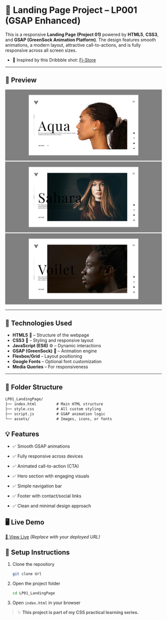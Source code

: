 # 🚀 Landing Page Project – LP001 (GSAP Enhanced)

This is a responsive **Landing Page (Project 01)** powered by **HTML5**, **CSS3**, and **GSAP (GreenSock Animation Platform)**. The design features smooth animations, a modern layout, attractive call-to-actions, and is fully responsive across all screen sizes.

- 🎨 Inspired by this Dribbble shot: [Fi-Store](https://dribbble.com/shots/4986428-Fi-Store)
---

## 📸 Preview

![First Page](./assets/Final%20designs/Design%20first%20page.png)
![Second Page](./assets/Final%20designs/Design%20second%20page%20page.png)
![Third Page](./assets/Final%20designs/Design%20third%20page.png)


---

## 🧰 Technologies Used

- **HTML5** 🧱 – Structure of the webpage  
- **CSS3** 🎨 – Styling and responsive layout  
- **JavaScript (ES6)** ⚙️ – Dynamic interactions  
- **GSAP (GreenSock)** 🌿 – Animation engine  
- **Flexbox/Grid** – Layout positioning  
- **Google Fonts** – Optional font customization  
- **Media Queries** – For responsiveness

---

## 📁 Folder Structure

```plaintext
LP01_LandingPage/
├── index.html         # Main HTML structure
├── style.css          # All custom styling
├── script.js          # GSAP animation logic
└── assets/            # Images, icons, or fonts
```
## 💡 Features

- ✅ Smooth GSAP animations

- ✅ Fully responsive across devices

- ✅ Animated call-to-action (CTA)

- ✅ Hero section with engaging visuals

- ✅ Simple navigation bar

- ✅ Footer with contact/social links

- ✅ Clean and minimal design approach


## 🖥️ Live Demo

[🔗 View Live](https://your-live-link.com) *(Replace with your deployed URL)*

## 📌 Setup Instructions

1. Clone the repository  
   ```bash
   git clone Url
   ```

2. Open the project folder  
   ```bash
   cd LP01_LandingPage
   ```

3. Open `index.html` in your browser


> ✨ **This project is part of my CSS practical learning series.**
